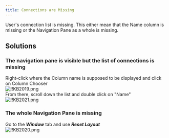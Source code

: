 ```yaml
---
title: Connections are Missing
---
```

User's connection list is missing. This either mean that the Name column is missing or the Navigation Pane as a whole is missing.
## Solutions
### The navigation pane is visible but the list of connections is missing
Right-click where the Column name is supposed to be displayed and click on Column Chooser  
![!!KB2019.png](https://webdevolutions.azureedge.net/docs/en/kb/KB2019.png)  
From there, scroll down the list and double click on "Name"  
![!!KB2021.png](https://webdevolutions.azureedge.net/docs/en/kb/KB2021.png)
### The whole Navigation Pane is missing
Go to the ***Window***   tab and use ***Reset Layout***  
![!!KB2020.png](https://webdevolutions.azureedge.net/docs/en/kb/KB2020.png)
